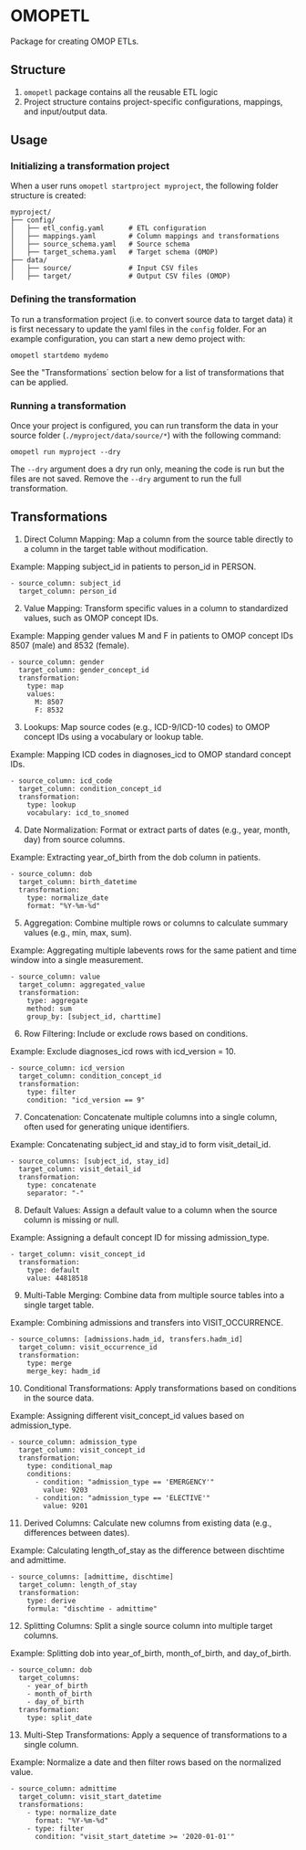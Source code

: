# OMOPETL

Package for creating OMOP ETLs.

## Structure

1. `omopetl` package contains all the reusable ETL logic
2. Project structure contains project-specific configurations, mappings, and input/output data.

## Usage

### Initializing a transformation project

When a user runs `omopetl startproject myproject`, the following folder structure is created:

```
myproject/
├── config/
│   ├── etl_config.yaml      # ETL configuration
│   ├── mappings.yaml        # Column mappings and transformations
│   ├── source_schema.yaml   # Source schema
│   ├── target_schema.yaml   # Target schema (OMOP)
├── data/
│   ├── source/              # Input CSV files
│   ├── target/              # Output CSV files (OMOP)
```

### Defining the transformation

To run a transformation project (i.e. to convert source data to target data) it is first necessary to update the yaml files in the `config` folder. For an example configuration, you can start a new demo project with:

```
omopetl startdemo mydemo
```

See the "Transformations` section below for a list of transformations that can be applied.

### Running a transformation

Once your project is configured, you can run transform the data in your source folder (`./myproject/data/source/*`) with the following command:

```
omopetl run myproject --dry
```

The `--dry` argument does a dry run only, meaning the code is run but the files are not saved. Remove the `--dry` argument to run the full transformation.

## Transformations

1. Direct Column Mapping: Map a column from the source table directly to a column in the target table without modification.

Example: Mapping subject_id in patients to person_id in PERSON.

```
- source_column: subject_id
  target_column: person_id
```

2. Value Mapping: Transform specific values in a column to standardized values, such as OMOP concept IDs.

Example: Mapping gender values M and F in patients to OMOP concept IDs 8507 (male) and 8532 (female).

```
- source_column: gender
  target_column: gender_concept_id
  transformation:
    type: map
    values:
      M: 8507
      F: 8532
```

3. Lookups: Map source codes (e.g., ICD-9/ICD-10 codes) to OMOP concept IDs using a vocabulary or lookup table.

Example: Mapping ICD codes in diagnoses_icd to OMOP standard concept IDs.

```
- source_column: icd_code
  target_column: condition_concept_id
  transformation:
    type: lookup
    vocabulary: icd_to_snomed
```

4. Date Normalization: Format or extract parts of dates (e.g., year, month, day) from source columns.

Example: Extracting year_of_birth from the dob column in patients.

```
- source_column: dob
  target_column: birth_datetime
  transformation:
    type: normalize_date
    format: "%Y-%m-%d"
```

5. Aggregation: Combine multiple rows or columns to calculate summary values (e.g., min, max, sum).

Example: Aggregating multiple labevents rows for the same patient and time window into a single measurement.

```
- source_column: value
  target_column: aggregated_value
  transformation:
    type: aggregate
    method: sum
    group_by: [subject_id, charttime]
```

6. Row Filtering: Include or exclude rows based on conditions.

Example: Exclude diagnoses_icd rows with icd_version = 10.

```
- source_column: icd_version
  target_column: condition_concept_id
  transformation:
    type: filter
    condition: "icd_version == 9"
```

7. Concatenation: Concatenate multiple columns into a single column, often used for generating unique identifiers.

Example: Concatenating subject_id and stay_id to form visit_detail_id.

```
- source_columns: [subject_id, stay_id]
  target_column: visit_detail_id
  transformation:
    type: concatenate
    separator: "-"
```

8. Default Values: Assign a default value to a column when the source column is missing or null.

Example: Assigning a default concept ID for missing admission_type.

```
- target_column: visit_concept_id
  transformation:
    type: default
    value: 44818518
```

9. Multi-Table Merging: Combine data from multiple source tables into a single target table.

Example: Combining admissions and transfers into VISIT_OCCURRENCE.

```
- source_columns: [admissions.hadm_id, transfers.hadm_id]
  target_column: visit_occurrence_id
  transformation:
    type: merge
    merge_key: hadm_id
```

10. Conditional Transformations: Apply transformations based on conditions in the source data.

Example: Assigning different visit_concept_id values based on admission_type.

```
- source_column: admission_type
  target_column: visit_concept_id
  transformation:
    type: conditional_map
    conditions:
      - condition: "admission_type == 'EMERGENCY'"
        value: 9203
      - condition: "admission_type == 'ELECTIVE'"
        value: 9201
```

11. Derived Columns: Calculate new columns from existing data (e.g., differences between dates).

Example: Calculating length_of_stay as the difference between dischtime and admittime.

```
- source_columns: [admittime, dischtime]
  target_column: length_of_stay
  transformation:
    type: derive
    formula: "dischtime - admittime"
```

12. Splitting Columns: Split a single source column into multiple target columns.

Example: Splitting dob into year_of_birth, month_of_birth, and day_of_birth.

```
- source_column: dob
  target_columns:
    - year_of_birth
    - month_of_birth
    - day_of_birth
  transformation:
    type: split_date
```

13. Multi-Step Transformations: Apply a sequence of transformations to a single column.

Example: Normalize a date and then filter rows based on the normalized value.

```
- source_column: admittime
  target_column: visit_start_datetime
  transformations:
    - type: normalize_date
      format: "%Y-%m-%d"
    - type: filter
      condition: "visit_start_datetime >= '2020-01-01'"
```

